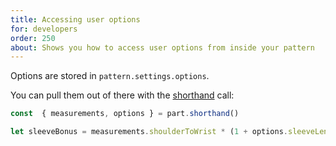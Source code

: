 ```yaml
---
title: Accessing user options
for: developers
order: 250
about: Shows you how to access user options from inside your pattern
---
```


Options are stored in `pattern.settings.options`.

You can pull them out of there with 
the [shorthand](/howtos/core/shorthand/) call:


```js
const  { measurements, options } = part.shorthand()

let sleeveBonus = measurements.shoulderToWrist * (1 + options.sleeveLengthBonus);
```

